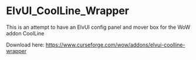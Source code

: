# ElvUI_CoolLine_Wrapper

This is an attempt to have an ElvUI config panel and mover box for the WoW addon CoolLine

Download here:
https://www.curseforge.com/wow/addons/elvui-coolline-wrapper
